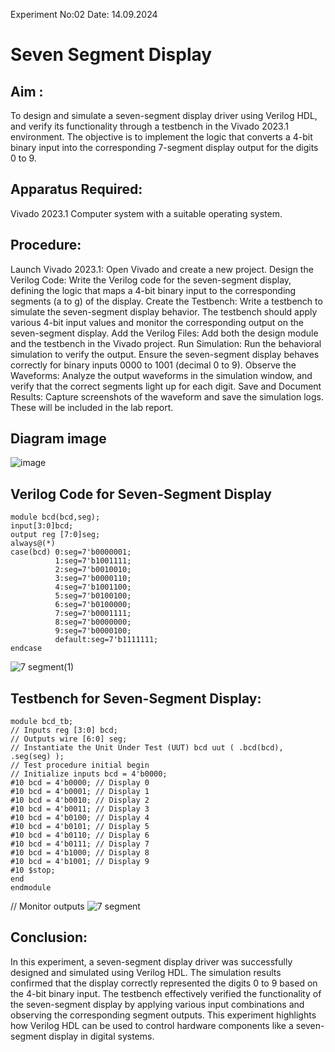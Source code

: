 Experiment No:02
Date: 14.09.2024

# Seven Segment Display
## Aim :
To design and simulate a seven-segment display driver using Verilog HDL, and verify its functionality through a testbench in the Vivado 2023.1 environment. The objective is to implement the logic that converts a 4-bit binary input into the corresponding 7-segment display output for the digits 0 to 9.

## Apparatus Required:
Vivado 2023.1 Computer system with a suitable operating system.

## Procedure:
Launch Vivado 2023.1:
Open Vivado and create a new project. Design the Verilog Code:
Write the Verilog code for the seven-segment display, defining the logic that maps a 4-bit binary input to the corresponding segments (a to g) of the display. Create the Testbench:
Write a testbench to simulate the seven-segment display behavior. The testbench should apply various 4-bit input values and monitor the corresponding output on the seven-segment display. Add the Verilog Files:
Add both the design module and the testbench in the Vivado project. Run Simulation:
Run the behavioral simulation to verify the output. Ensure the seven-segment display behaves correctly for binary inputs 0000 to 1001 (decimal 0 to 9). Observe the Waveforms:
Analyze the output waveforms in the simulation window, and verify that the correct segments light up for each digit. Save and Document Results:
Capture screenshots of the waveform and save the simulation logs. These will be included in the lab report.

## Diagram image
![image](https://github.com/user-attachments/assets/1ec6bbe4-8fe1-4a67-aa18-1ba890cb5d53)

## Verilog Code for Seven-Segment Display
```
module bcd(bcd,seg); 
input[3:0]bcd;
output reg [7:0]seg;
always@(*) 
case(bcd) 0:seg=7'b0000001;
          1:seg=7'b1001111;
          2:seg=7'b0010010; 
          3:seg=7'b0000110; 
          4:seg=7'b1001100;
          5:seg=7'b0100100;
          6:seg=7'b0100000;
          7:seg=7'b0001111;
          8:seg=7'b0000000;
          9:seg=7'b0000100; 
          default:seg=7'b1111111;
endcase
```
![7 segment(1)](https://github.com/user-attachments/assets/20e0fb49-9592-441f-b441-beb9d4e64c8e)
## Testbench for Seven-Segment Display:
```
module bcd_tb; 
// Inputs reg [3:0] bcd;
// Outputs wire [6:0] seg;
// Instantiate the Unit Under Test (UUT) bcd uut ( .bcd(bcd), .seg(seg) );
// Test procedure initial begin 
// Initialize inputs bcd = 4'b0000;
#10 bcd = 4'b0000; // Display 0
#10 bcd = 4'b0001; // Display 1
#10 bcd = 4'b0010; // Display 2
#10 bcd = 4'b0011; // Display 3
#10 bcd = 4'b0100; // Display 4
#10 bcd = 4'b0101; // Display 5
#10 bcd = 4'b0110; // Display 6
#10 bcd = 4'b0111; // Display 7
#10 bcd = 4'b1000; // Display 8
#10 bcd = 4'b1001; // Display 9
#10 $stop;
end
endmodule
```
// Monitor outputs
![7 segment](https://github.com/user-attachments/assets/db831b50-9dc4-41e4-84ca-56cfcce661d9)
## Conclusion:
In this experiment, a seven-segment display driver was successfully designed and simulated using Verilog HDL. The simulation results confirmed that the display correctly represented the digits 0 to 9 based on the 4-bit binary input. The testbench effectively verified the functionality of the seven-segment display by applying various input combinations and observing the corresponding segment outputs. This experiment highlights how Verilog HDL can be used to control hardware components like a seven-segment display in digital systems.
